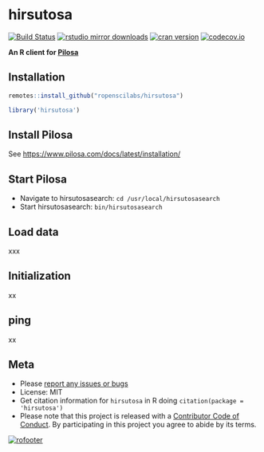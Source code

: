 hirsutosa
=========



[![Build Status](https://api.travis-ci.org/ropenscilabs/hirsutosa.svg)](https://travis-ci.org/ropenscilabs/hirsutosa)
[![rstudio mirror downloads](http://cranlogs.r-pkg.org/badges/hirsutosa?color=E664A4)](https://github.com/metacran/cranlogs.app)
[![cran version](http://www.r-pkg.org/badges/version/hirsutosa)](https://cran.r-project.org/package=hirsutosa)
[![codecov.io](https://codecov.io/github/ropenscilabs/hirsutosa/coverage.svg?branch=master)](https://codecov.io/github/ropenscilabs/hirsutosa?branch=master)

**An R client for [Pilosa]()**


## Installation


```r
remotes::install_github("ropenscilabs/hirsutosa")
```


```r
library('hirsutosa')
```

## Install Pilosa

See <https://www.pilosa.com/docs/latest/installation/>

## Start Pilosa

* Navigate to hirsutosasearch: `cd /usr/local/hirsutosasearch`
* Start hirsutosasearch: `bin/hirsutosasearch`

## Load data

xxx

## Initialization

xx

## ping

xx

## Meta

* Please [report any issues or bugs](https://github.com/ropenscilabs/hirsutosa/issues)
* License: MIT
* Get citation information for `hirsutosa` in R doing `citation(package = 'hirsutosa')`
* Please note that this project is released with a [Contributor Code of Conduct](CODE_OF_CONDUCT.md).
By participating in this project you agree to abide by its terms.

[![rofooter](http://ropensci.org/public_images/github_footer.png)](http://ropensci.org)
